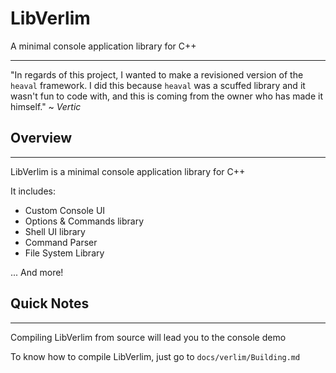 # LibVerlim 

A minimal console application library for C++

---

"In regards of this project, I wanted to make a revisioned version of the `heaval` framework. I did this because `heaval` was a scuffed library and it wasn't fun to code with, and this is coming from the owner who has made it himself." ~ *Vertic*

## Overview

---

LibVerlim is a minimal console application library for C++

It includes:
* Custom Console UI
* Options & Commands library
* Shell UI library
* Command Parser
* File System Library

... And more!

## Quick Notes

---

Compiling LibVerlim from source will lead you to the console demo

To know how to compile LibVerlim, just go to `docs/verlim/Building.md`
